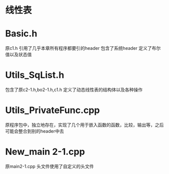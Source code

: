 # 线性表

# Basic.h

原c1.h 引用了几乎本章所有程序都要引的header
包含了系统header
定义了布尔值以及状态值

# Utils_SqList.h

包含了原c2-1.h,bo2-1.h,c1.h
定义了动态线性表的结构体以及各种操作

# Utils_PrivateFunc.cpp

原程序包中，独立地存在，实现了几个用于嵌入函数的函数，比较，输出等，之后可能会整合到别的header中去

# New_main 2-1.cpp

原main2-1.cpp 头文件使用了自定义的头文件

